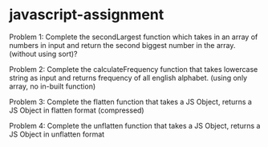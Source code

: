 # javascript-assignment

Problem 1: Complete the secondLargest function which takes in an array of numbers in input and return the second biggest number in the array. (without using sort)?

Problem 2: Complete the calculateFrequency function that takes lowercase string as input and returns frequency of all english alphabet. (using only array, no in-built function)

Problem 3: Complete the flatten function that takes a JS Object, returns a JS Object in flatten format (compressed)

Problem 4: Complete the unflatten function that takes a JS Object, returns a JS Object in unflatten format